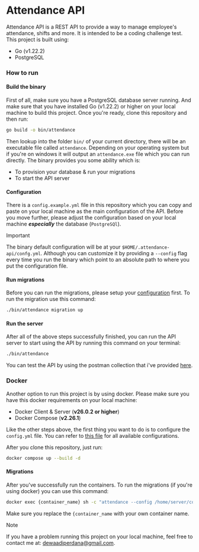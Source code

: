 # Attendance API
Attendance API is a REST API to provide a way to manage employee's attendance, shifts and more. It is intended to be a coding challenge test. This project is built using:
* Go (v1.22.2)
* PostgreSQL

### How to run
#### Build the binary
First of all, make sure you have a PostgreSQL database server running. And make sure that you have installed Go (v1.22.2) or higher on your local machine to build this project. Once you're ready, clone this repository and then run:

```sh
go build -o bin/attendance
```

Then lookup into the folder `bin/` of your current directory, there will be an executable file called `attendance`. Depending on your operating system but if you're on windows it will output an `attendance.exe` file which you can run directly.
The binary provides you some ability which is:
* To provision your database & run your migrations
* To start the API server

#### Configuration
There is a `config.example.yml` file in this repository which you can copy and paste on your local machine as the main configuration of the API. Before you move further, please adjust the configuration based on your local machine ***especially*** the database (`PostgreSQl`).

> [!IMPORTANT]
> The binary default configuration will be at your `$HOME/.attendance-api/confg.yml`. Although you can customize it by providing a `--config` flag every time you run the binary
> which point to an absolute path to where you put the configuration file.


#### Run migrations
Before you can run the migrations, please setup your [configuration](https://github.com/dwadp/attendance-api/new/main?filename=README.md#configuration) first. To run the migration use this command:
```sh
./bin/attendance migration up
```

#### Run the server
After all of the above steps successfully finished, you can run the API server to start using the API by running this command on your terminal:
```sh
./bin/attendance
```

You can test the API by using the postman collection that i've provided [here](https://github.com/dwadp/attendance-api/blob/main/postman/Attendances.postman_collection.json).

### Docker
Another option to run this project is by using docker. Please make sure you have this docker requirements on your local machine:
* Docker Client & Server (**v26.0.2 or higher**)
* Docker Compose (**v2.26.1**)

Like the other steps above, the first thing you want to do is to configure the `config.yml` file. You can refer to [this file](https://github.com/dwadp/attendance-api/blob/main/config.example.yml) for all available configurations.


After you clone this repository, just run:
```sh
docker compose up --build -d
```

#### Migrations
After you've successfully run the containers. To run the migrations (if you're using docker) you can use this command:
```sh
docker exec {container_name} sh -c "attendance --config /home/server/config.yml migration up"
```

Make sure you replace the `{container_name` with your own container name.

> [!NOTE]
If you have a problem running this project on your local machine, feel free to contact me at: [dewaadiperdana@gmail.com](mailto:dewaadiperdana@gmail.com).
